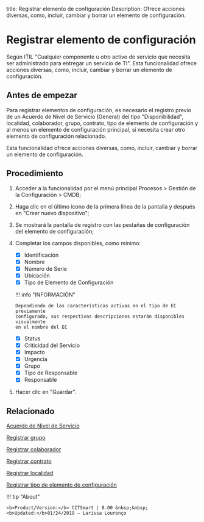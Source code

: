 title:  Registrar elemento de configuración
Description: Ofrece acciones diversas, como, incluir, cambiar y borrar un elemento de configuración. 

# Registrar elemento de configuración

Según ITIL "Cualquier componente u otro activo de servicio que necesita ser administrado para entregar un servicio de TI".
Esta funcionalidad ofrece acciones diversas, como, incluir, cambiar y borrar un elemento de configuración.

Antes de empezar
----------------

Para registrar elementos de configuración, es necesario el registro previo de un
Acuerdo de Nivel de Servicio (General) del tipo "Disponibilidad", localidad,
colaborador, grupo, contrato, tipo de elemento de configuración y al menos un
elemento de configuración principal, si necesita crear otro elemento de
configuración relacionado.

Esta funcionalidad ofrece acciones diversas, como, incluir, cambiar y borrar un
elemento de configuración.

Procedimiento
-------------

1.  Acceder a la funcionalidad por el menú principal Procesos \> Gestión de la
    Configuración \> CMDB;

2.  Haga clic en el último icono de la primera línea de la pantalla y después en
    "Crear nuevo dispositivo";

3.  Se mostrará la pantalla de registro con las pestañas de configuración del
    elemento de configuración;

4.  Completar los campos disponibles, como mínimo:

    * [x] Identificación
    * [x] Nombre
    * [x] Número de Serie
    * [x] Ubicación 
    * [x] Tipo de Elemento de Configuración
    
    !!! info "INFORMACIÓN"
    
        Dependiendo de las características activas en el tipo de EC previamente 
        configurado, sus respectivas descripciones estarán disponibles visualmente 
        en el nombre del EC
    
    * [x] Status
    * [x] Criticidad del Servicio
    * [x] Impacto
    * [x] Urgencia
    * [x] Grupo
    * [x] Tipo de Responsable
    * [x] Responsable

5.  Hacer clic en "Guardar”.

Relacionado
----------------

[Acuerdo de Nivel de Servicio](/es-es/citsmart-platform-8/processes/service-level/use/service-level-agreement.html)

[Registrar grupo](/es-es/citsmart-platform-8/initial-settings/access-settings/user/register-groups.html)

[Registrar colaborador](/es-es/citsmart-platform-8/initial-settings/access-settings/user/register-employee.html)

[Registrar contrato](/es-es/citsmart-platform-8/additional-features/contract-management/use/register-contract.html)

[Registrar localidad](/es-es/citsmart-platform-8/platform-administration/region-and-language/register-locations.html)

[Registrar tipo de elemento de configuración](/es-es/citsmart-platform-8/processes/configuration/configuration/register-type-ic.html)

!!! tip "About"

    <b>Product/Version:</b> CITSmart | 8.00 &nbsp;&nbsp;
    <b>Updated:</b>01/24/2019 – Larissa Lourenço
